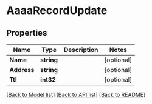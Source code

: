# AaaaRecordUpdate

## Properties

Name | Type | Description | Notes
------------ | ------------- | ------------- | -------------
**Name** | **string** |  | [optional] 
**Address** | **string** |  | [optional] 
**Ttl** | **int32** |  | [optional] 

[[Back to Model list]](../README.md#documentation-for-models) [[Back to API list]](../README.md#documentation-for-api-endpoints) [[Back to README]](../README.md)


